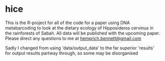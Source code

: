 # hice

This is the R-project for all of the code for a paper using DNA metabarcoding to look at the dietary ecology of Hipposideros cervinus in the rainforests of Sabah. All data will be published with the upcoming paper. Please direct any questions to me at hemprich.bennett@gmail.com

Sadly I changed from using 'data/output_data' to the far superior 'results' for output results partway through, so some may be disorganised
